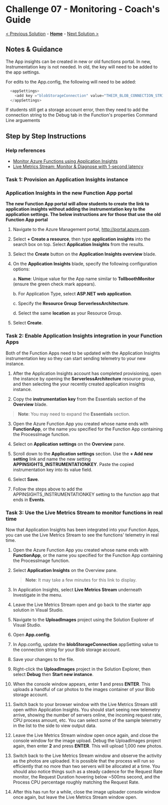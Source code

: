 # Challenge 07 - Monitoring - Coach's Guide

[< Previous Solution](./Solution-06.md) - **[Home](./README.md)** - [Next Solution >](./Solution-07A.md)

## Notes & Guidance

The App insights can be created in new or old functions portal.  In new, Instrumentation key is not needed.  In old, the key will need to be added to the app settings.

For edits to the App.config, the following will need to be added:
```javascript
  <appSettings>
    <add key ="blobStorageConnection" value="THEIR_BLOB_CONNECTION_STRING"></add>
  </appSettings>
```

If students still get a storage account error, then they need to add the connection string to the Debug tab in the Function's properties Command Line arguements


## Step by Step Instructions

### Help references

- [Monitor Azure Functions using Application Insights](https://docs.microsoft.com/azure/azure-functions/functions-monitoring)
- [Live Metrics Stream: Monitor & Diagnose with 1-second latency](https://docs.microsoft.com/azure/application-insights/app-insights-live-stream)

### Task 1: Provision an Application Insights instance


### **Application Insights in the new Function App portal**
**The new Function App portal will allow students to create the link to application insights without adding the instrumentation key to the application settings.  The below instructions are for those that use the old Function App portal**

1.  Navigate to the Azure Management portal, <http://portal.azure.com>.

2.  Select **+ Create a resource**, then type **application insights** into the search box on top. Select **Application Insights** from the results.

3.  Select the **Create** button on the **Application Insights overview** blade.

4.  On the **Application Insights** blade, specify the following configuration options:

    a. **Name**: Unique value for the App name similar to **TollboothMonitor** (ensure the green check mark appears).

    b. For Application Type, select **ASP.NET web application**.

    c. Specify the **Resource Group** **ServerlessArchitecture**.

    d. Select the same **location** as your Resource Group.

5.  Select **Create**.

### Task 2: Enable Application Insights integration in your Function Apps

Both of the Function Apps need to be updated with the Application Insights instrumentation key so they can start sending telemetry to your new instance.

1.  After the Application Insights account has completed provisioning, open the instance by opening the **ServerlessArchitecture** resource group, and then selecting the your recently created application insights instance.

2.  Copy the **instrumentation key** from the Essentials section of the **Overview** blade.

> **Note**: You may need to expand the **Essentials** section.

3.  Open the Azure Function App you created whose name ends with **FunctionApp**, or the name you specified for the Function App containing the ProcessImage function.

4.  Select on **Application settings** on the **Overview** pane.

5.  Scroll down to the **Application settings** section. Use the **+ Add new setting** link and name the new setting **APPINSIGHTS_INSTRUMENTATIONKEY**. Paste the copied instrumentation key into its value field.

6.  Select **Save**.

7.  Follow the steps above to add the APPINSIGHTS_INSTRUMENTATIONKEY setting to the function app that ends in **Events**.

### Task 3: Use the Live Metrics Stream to monitor functions in real time

Now that Application Insights has been integrated into your Function Apps, you can use the Live Metrics Stream to see the functions' telemetry in real time.

1.  Open the Azure Function App you created whose name ends with **FunctionApp**, or the name you specified for the Function App containing the ProcessImage function.

2.  Select **Application Insights** on the Overview pane.

    > **Note**: It may take a few minutes for this link to display.

3.  In Application Insights, select **Live Metrics Stream** underneath Investigate in the menu.

4.  Leave the Live Metrics Stream open and go back to the starter app solution in Visual Studio.

5.  Navigate to the **UploadImages** project using the Solution Explorer of Visual Studio.

6.  Open **App.config**.

7.  In App.config, update the **blobStorageConnection** appSetting value to the connection string for your Blob storage account.

8.  Save your changes to the file.

9.  Right-click the **UploadImages** project in the Solution Explorer, then select **Debug** then **Start new instance**.

10. When the console window appears, enter **1** and press **ENTER**. This uploads a handful of car photos to the images container of your Blob storage account.

11. Switch back to your browser window with the Live Metrics Stream still open within Application Insights. You should start seeing new telemetry arrive, showing the number of servers online, the incoming request rate, CPU process amount, etc. You can select some of the sample telemetry in the list to the side to view output data.

12. Leave the Live Metrics Stream window open once again, and close the console window for the image upload. Debug the UploadImages project again, then enter **2** and press **ENTER**. This will upload 1,000 new photos.

13. Switch back to the Live Metrics Stream window and observe the activity as the photos are uploaded. It is possible that the process will run so efficiently that no more than two servers will be allocated at a time. You should also notice things such as a steady cadence for the Request Rate monitor, the Request Duration hovering below \~500ms second, and the Process CPU percentage roughly matching the Request Rate.

14. After this has run for a while, close the image uploader console window once again, but leave the Live Metrics Stream window open.
